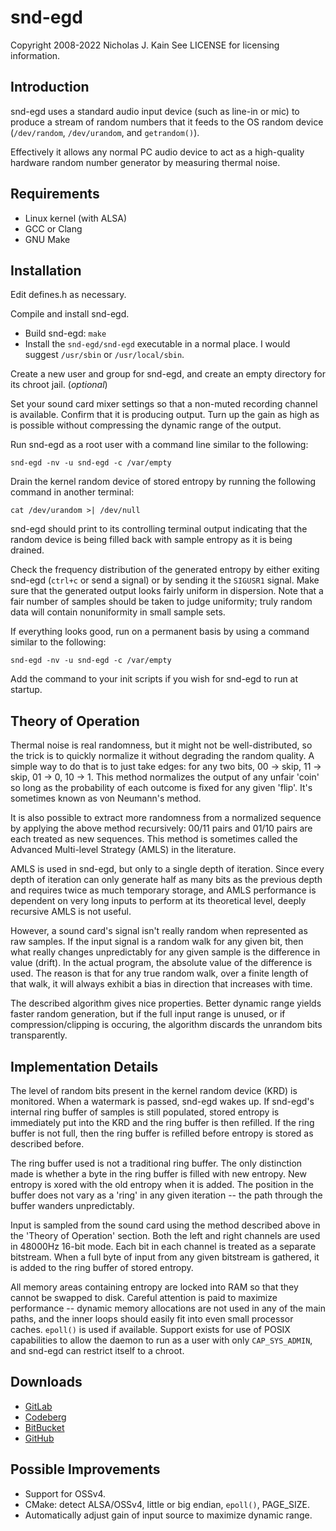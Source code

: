 # snd-egd
Copyright 2008-2022 Nicholas J. Kain
See LICENSE for licensing information.

## Introduction

snd-egd uses a standard audio input device (such as line-in or mic) to
produce a stream of random numbers that it feeds to the OS random device
(`/dev/random`, `/dev/urandom`, and `getrandom()`).

Effectively it allows any normal PC audio device to act as a high-quality
hardware random number generator by measuring thermal noise.

## Requirements

* Linux kernel (with ALSA)
* GCC or Clang
* GNU Make

## Installation

Edit defines.h as necessary.

Compile and install snd-egd.
* Build snd-egd: `make`
* Install the `snd-egd/snd-egd` executable in a normal place.  I would
  suggest `/usr/sbin` or `/usr/local/sbin`.

Create a new user and group for snd-egd, and create an empty directory for
its chroot jail. (_optional_)

Set your sound card mixer settings so that a non-muted recording channel
is available.  Confirm that it is producing output.  Turn up the gain
as high as is possible without compressing the dynamic range of the output.

Run snd-egd as a root user with a command line similar to the following:

`snd-egd -nv -u snd-egd -c /var/empty`

Drain the kernel random device of stored entropy by running the
following command in another terminal:

`cat /dev/urandom >| /dev/null`

snd-egd should print to its controlling terminal output indicating that
the random device is being filled back with sample entropy as it is being
drained.

Check the frequency distribution of the generated entropy by either
exiting snd-egd (`ctrl+c` or send a signal) or by sending it the `SIGUSR1`
signal.  Make sure that the generated output looks fairly uniform in
dispersion.  Note that a fair number of samples should be taken to
judge uniformity; truly random data will contain nonuniformity in small
sample sets.

If everything looks good, run on a permanent basis by using a command
similar to the following:

`snd-egd -nv -u snd-egd -c /var/empty`

Add the command to your init scripts if you wish for snd-egd to run
at startup.

## Theory of Operation

Thermal noise is real randomness, but it might not be well-distributed, so
the trick is to quickly normalize it without degrading the random quality.
A simple way to do that is to just take edges: for any two bits, 00 ->
skip, 11 -> skip, 01 -> 0, 10 -> 1.  This method normalizes the output
of any unfair 'coin' so long as the probability of each outcome is fixed
for any given 'flip'.  It's sometimes known as von Neumann's method.

It is also possible to extract more randomness from a normalized sequence
by applying the above method recursively: 00/11 pairs and 01/10 pairs
are each treated as new sequences.  This method is sometimes called the
Advanced Multi-level Strategy (AMLS) in the literature.

AMLS is used in snd-egd, but only to a single depth of iteration.
Since every depth of iteration can only generate half as many bits as
the previous depth and requires twice as much temporary storage, and
AMLS performance is dependent on very long inputs to perform at its
theoretical level, deeply recursive AMLS is not useful.

However, a sound card's signal isn't really random when represented as
raw samples.  If the input signal is a random walk for any given bit,
then what really changes unpredictably for any given sample is the
difference in value (drift).  In the actual program, the absolute value
of the difference is used.  The reason is that for any true random walk,
over a finite length of that walk, it will always exhibit a bias in
direction that increases with time.

The described algorithm gives nice properties.  Better dynamic range
yields faster random generation, but if the full input range is unused,
or if compression/clipping is occuring, the algorithm discards the
unrandom bits transparently.

## Implementation Details

The level of random bits present in the kernel random device (KRD) is
monitored.  When a watermark is passed, snd-egd wakes up.  If snd-egd's
internal ring buffer of samples is still populated, stored entropy
is immediately put into the KRD and the ring buffer is then refilled.
If the ring buffer is not full, then the ring buffer is refilled before
entropy is stored as described before.

The ring buffer used is not a traditional ring buffer.  The only
distinction made is whether a byte in the ring buffer is filled with new
entropy.  New entropy is xored with the old entropy when it is added.
The position in the buffer does not vary as a 'ring' in any given
iteration -- the path through the buffer wanders unpredictably.

Input is sampled from the sound card using the method described above in
the 'Theory of Operation' section.  Both the left and right channels are
used in 48000Hz 16-bit mode.  Each bit in each channel is treated as a
separate bitstream.  When a full byte of input from any given bitstream
is gathered, it is added to the ring buffer of stored entropy.

All memory areas containing entropy are locked into RAM so that they
cannot be swapped to disk.  Careful attention is paid to maximize
performance -- dynamic memory allocations are not used in any of the main
paths, and the inner loops should easily fit into even small processor
caches.  `epoll()` is used if available.  Support exists for use of POSIX
capabilities to allow the daemon to run as a user with only `CAP_SYS_ADMIN`,
and snd-egd can restrict itself to a chroot.

## Downloads

* [GitLab](https://gitlab.com/niklata/snd-egd)
* [Codeberg](https://codeberg.org/niklata/snd-egd)
* [BitBucket](https://bitbucket.com/niklata/snd-egd)
* [GitHub](https://github.com/niklata/snd-egd)

## Possible Improvements

* Support for OSSv4.
* CMake: detect ALSA/OSSv4, little or big endian, `epoll()`, PAGE_SIZE.
* Automatically adjust gain of input source to maximize dynamic range.

